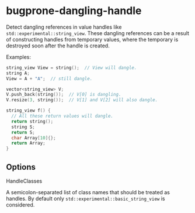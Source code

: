 # bugprone-dangling-handle

Detect dangling references in value handles like
`std::experimental::string_view`. These dangling references can be a
result of constructing handles from temporary values, where the
temporary is destroyed soon after the handle is created.

Examples:

``` c++
string_view View = string();  // View will dangle.
string A;
View = A + "A";  // still dangle.

vector<string_view> V;
V.push_back(string());  // V[0] is dangling.
V.resize(3, string());  // V[1] and V[2] will also dangle.

string_view f() {
  // All these return values will dangle.
  return string();
  string S;
  return S;
  char Array[10]{};
  return Array;
}
```

## Options

<div class="option">

HandleClasses

A semicolon-separated list of class names that should be treated as
handles. By default only `std::experimental::basic_string_view` is
considered.

</div>
